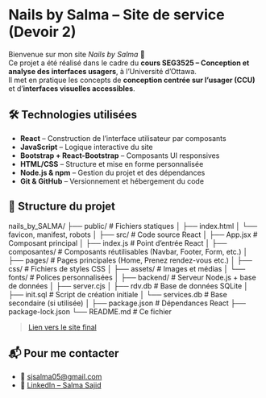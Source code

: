 # Nails by Salma – Site de service (Devoir 2)

Bienvenue sur mon site *Nails by Salma* 💅  
Ce projet a été réalisé dans le cadre du **cours SEG3525 – Conception et analyse des interfaces usagers**, à l’Université d’Ottawa.  
Il met en pratique les concepts de **conception centrée sur l’usager (CCU)** et d’**interfaces visuelles accessibles**.


## 🛠️ Technologies utilisées

- **React** – Construction de l’interface utilisateur par composants
- **JavaScript** – Logique interactive du site
- **Bootstrap + React-Bootstrap** – Composants UI responsives
- **HTML/CSS** – Structure et mise en forme personnalisée
- **Node.js & npm** – Gestion du projet et des dépendances
- **Git & GitHub** – Versionnement et hébergement du code


## 📁 Structure du projet

nails_by_SALMA/
├── public/                         # Fichiers statiques
│   ├── index.html
│   └── favicon, manifest, robots
│
├── src/                            # Code source React
│   ├── App.jsx                     # Composant principal
│   ├── index.js                    # Point d’entrée React
│   ├── composantes/               # Composants réutilisables (Navbar, Footer, Form, etc.)
│   ├── pages/                     # Pages principales (Home, Prenez rendez-vous etc.)
│   ├── css/                       # Fichiers de styles CSS
│   ├── assets/                    # Images et médias
│   └── fonts/                     # Polices personnalisées
│
├── backend/                        # Serveur Node.js + base de données
│   ├── server.cjs
│   ├── rdv.db                      # Base de données SQLite
│   ├── init.sql                    # Script de création initiale
│   └── services.db                 # Base secondaire (si utilisée)
│
├── package.json                    # Dépendances React
├── package-lock.json
└── README.md                       # Ce fichier


> [Lien vers le site final](https://sjsalma.github.io/nail-by-SALMA/)

## 📬 Pour me contacter

* 📧 [sjsalma05@gmail.com](mailto:sjsalma05@gmail.com)
* 💼 [LinkedIn – Salma Sajid](https://www.linkedin.com/in/salma-sajid/)

